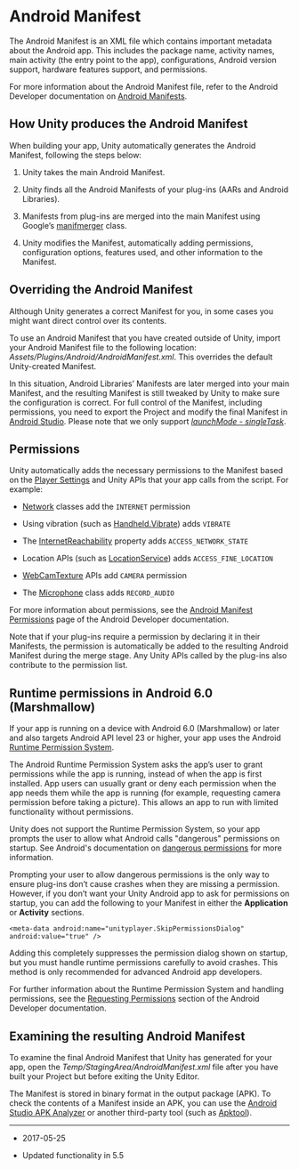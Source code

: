 # Android Manifest

The Android Manifest is an XML file which contains important metadata about the Android app. This includes the package name, activity names, main activity (the entry point to the app), configurations, Android version support, hardware features support, and permissions.

For more information about the Android Manifest file, refer to the Android Developer documentation on [Android Manifests](https://developer.android.com/guide/topics/manifest/manifest-intro.html).

## How Unity produces the Android Manifest

When building your app, Unity automatically generates the Android Manifest, following the steps below:

1. Unity takes the main Android Manifest.

2. Unity finds all the Android Manifests of your plug-ins (AARs and Android Libraries).

3. Manifests from plug-ins are merged into the main Manifest using Google’s [manifmerger](https://android.googlesource.com/platform/sdk/+/0386f5d/manifmerger) class.

4. Unity modifies the Manifest, automatically adding permissions, configuration options, features used, and other information to the Manifest.

## Overriding the Android Manifest

Although Unity generates a correct Manifest for you, in some cases you might want direct control over its contents.

To use an Android Manifest that you have created outside of Unity, import your Android Manifest file to the following location: _Assets/Plugins/Android/AndroidManifest.xml_. This overrides the default Unity-created Manifest.

In this situation, Android Libraries’ Manifests are later merged into your main Manifest, and the resulting Manifest is still tweaked by Unity to make sure the configuration is correct. For full control of the Manifest, including permissions, you need to export the Project and modify the final Manifest in [Android Studio](https://developer.android.com/studio/index.html?gclid=CPbCm_HwptICFVXnGwodghYK5w). Please note that we only support [_launchMode - singleTask_](https://developer.android.com/guide/topics/manifest/activity-element.html#lmode).

## Permissions

Unity automatically adds the necessary permissions to the Manifest based on the [Player Settings](class-PlayerSettingsAndroid) and Unity APIs that your app calls from the script. For example:

* [Network](ScriptRef:Network.html) classes add the `INTERNET` permission

* Using vibration (such as [Handheld.Vibrate](ScriptRef:Handheld.Vibrate.html)) adds `VIBRATE`

* The [InternetReachability](ScriptRef:Application-internetReachability.html) property adds `ACCESS_NETWORK_STATE`

* Location APIs (such as [LocationService](ScriptRef:LocationService.html)) adds `ACCESS_FINE_LOCATION`

* [WebCamTexture](ScriptRef:WebCamTexture.html) APIs add `CAMERA` permission

* The [Microphone](ScriptRef:Microphone.html) class adds `RECORD_AUDIO`

For more information about permissions, see the [Android Manifest Permissions](https://developer.android.com/guide/topics/manifest/manifest-intro.html#perms) page of the Android Developer documentation.

Note that if your plug-ins require a permission by declaring it in their Manifests, the permission is automatically be added to the resulting Android Manifest during the merge stage. Any Unity APIs called by the plug-ins also contribute to the permission list.

## Runtime permissions in Android 6.0 (Marshmallow)

If your app is running on a device with Android 6.0 (Marshmallow) or later and also targets Android API level 23 or higher, your app uses the Android [Runtime Permission System](https://developer.android.com/training/permissions/requesting.html).

The Android Runtime Permission System asks the app’s user to grant permissions while the app is running, instead of when the app is first installed.  App users can usually grant or deny each permission when the app needs them while the app is running (for example, requesting camera permission before taking a picture). This allows an app to run with limited functionality without permissions. 

Unity does not support the Runtime Permission System, so your app prompts the user to allow what Android calls "dangerous" permissions on startup. See Android's  documentation on [dangerous permissions](https://developer.android.com/guide/topics/permissions/requesting.html) for more information.

Prompting your user to allow dangerous permissions is the only way to ensure plug-ins don’t cause crashes when they are missing a permission.  However, if you don’t want your Unity Android app to ask for permissions on startup, you can add the following to your Manifest in either the __Application__ or __Activity__ sections.

```
<meta-data android:name="unityplayer.SkipPermissionsDialog" android:value="true" />

```

Adding this completely suppresses the permission dialog shown on startup, but you must handle runtime permissions carefully to avoid crashes. This method is only recommended for advanced Android app developers.

For further information about the Runtime Permission System and handling permissions, see the [Requesting Permissions](https://developer.android.com/training/permissions/requesting.html) section of the Android Developer documentation. 

## Examining the resulting Android Manifest

To examine the final Android Manifest that Unity has generated for your app, open the _Temp/StagingArea/AndroidManifest.xml_ file after you have built your Project but before exiting the Unity Editor.

The Manifest is stored in binary format in the output package (APK). To check the contents of a Manifest inside an APK, you can use the [Android Studio APK Analyzer](https://developer.android.com/studio/build/apk-analyzer.html) or another third-party tool (such as [Apktool](https://ibotpeaches.github.io/Apktool/)).


----
* <span class="page-edit">2017-05-25 <!-- include IncludeTextNewPageYesEdit --></span>

* <span class="page-history">Updated functionality in 5.5</span>